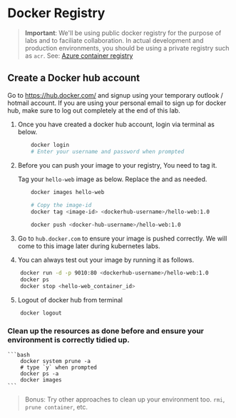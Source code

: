 # Docker Registry

> **Important**: We'll be using public docker registry for the purpose of labs and to faciliate collaboration. In actual development and production environments, you should be using a private registry such as `acr`. See: [Azure container registry](https://azure.microsoft.com/en-gb/services/container-registry/)

## Create a Docker hub account

Go to https://hub.docker.com/ and signup using your temporary outlook / hotmail account. If you are using your personal email to sign up for docker hub, make sure to log out completely at the end of this lab.

1. Once you have created a docker hub account, login via terminal as below. 

    ```bash
        docker login
        # Enter your username and password when prompted
    ```

2. Before you can push your image to your registry, You need to tag it. 

    Tag your `hello-web` image as below. Replace the <image-id> and <dockerhub-username> as needed.

    ```bash
        docker images hello-web 
        
        # Copy the image-id
        docker tag <image-id> <dockerhub-username>/hello-web:1.0

        docker push <docker-hub-username>/hello-web:1.0
    ```

3. Go to `hub.docker.com` to ensure your image is pushed correctly. We will come to this image later during kubernetes labs.

4. You can always test out your image by running it as follows. 

```bash
    docker run -d -p 9010:80 <dockerhub-username>/hello-web:1.0
    docker ps
    docker stop <hello-web_container_id>
```

5. Logout of docker hub from terminal

```bash
    docker logout
```

### Clean up the resources as done before and ensure your environment is correctly tidied up.   

    ```bash
        docker system prune -a
        # type `y` when prompted
        docker ps -a
        docker images
    ```
> Bonus: Try other approaches to clean up your environment too. `rmi`, `prune container`, etc.